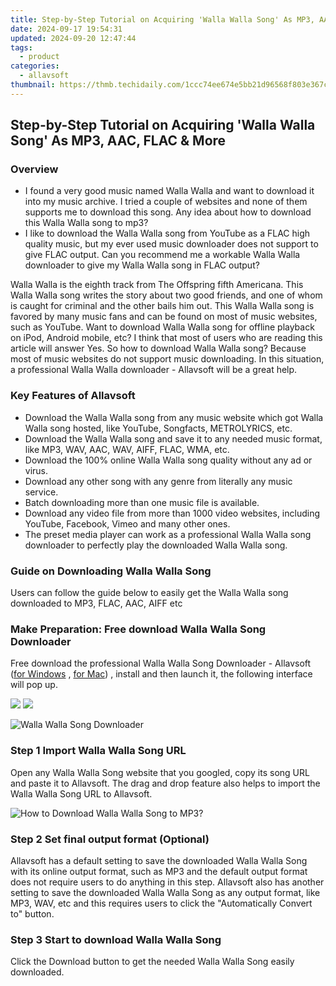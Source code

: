 ```yaml
---
title: Step-by-Step Tutorial on Acquiring 'Walla Walla Song' As MP3, AAC, FLAC & More
date: 2024-09-17 19:54:31
updated: 2024-09-20 12:47:44
tags:
  - product
categories:
  - allavsoft
thumbnail: https://thmb.techidaily.com/1ccc74ee674e5bb21d96568f803e367c477d95c5c3cb7fed4a8969e3e80f00a3.jpg
---
```


## Step-by-Step Tutorial on Acquiring 'Walla Walla Song' As MP3, AAC, FLAC & More

### Overview

* I found a very good music named Walla Walla and want to download it into my music archive. I tried a couple of websites and none of them supports me to download this song. Any idea about how to download this Walla Walla song to mp3?
* I like to download the Walla Walla song from YouTube as a FLAC high quality music, but my ever used music downloader does not support to give FLAC output. Can you recommend me a workable Walla Walla downloader to give my Walla Walla song in FLAC output?

Walla Walla is the eighth track from The Offspring fifth Americana. This Walla Walla song writes the story about two good friends, and one of whom is caught for criminal and the other bails him out. This Walla Walla song is favored by many music fans and can be found on most of music websites, such as YouTube. Want to download Walla Walla song for offline playback on iPod, Android mobile, etc? I think that most of users who are reading this article will answer Yes. So how to download Walla Walla song? Because most of music websites do not support music downloading. In this situation, a professional Walla Walla downloader - Allavsoft will be a great help.

### Key Features of Allavsoft

* Download the Walla Walla song from any music website which got Walla Walla song hosted, like YouTube, Songfacts, METROLYRICS, etc.
* Download the Walla Walla song and save it to any needed music format, like MP3, WAV, AAC, WAV, AIFF, FLAC, WMA, etc.
* Download the 100% online Walla Walla song quality without any ad or virus.
* Download any other song with any genre from literally any music service.
* Batch downloading more than one music file is available.
* Download any video file from more than 1000 video websites, including YouTube, Facebook, Vimeo and many other ones.
* The preset media player can work as a professional Walla Walla song downloader to perfectly play the downloaded Walla Walla song.

### Guide on Downloading Walla Walla Song

Users can follow the guide below to easily get the Walla Walla song downloaded to MP3, FLAC, AAC, AIFF etc

### Make Preparation: Free download Walla Walla Song Downloader

Free download the professional Walla Walla Song Downloader - Allavsoft ([for Windows](https://tools.techidaily.com/allavsoft/products/) , [for Mac](https://tools.techidaily.com/allavsoft/products/)) , install and then launch it, the following interface will pop up.

[![](https://www.allavsoft.com/how-to/../images/how-to/free-download-win.jpg)](https://tools.techidaily.com/allavsoft/products/) [![](https://www.allavsoft.com/how-to/../images/how-to/free-download-mac.jpg)](https://tools.techidaily.com/allavsoft/products/)

![Walla Walla Song Downloader](https://www.allavsoft.com/how-to/../images/allavsoft/screen-shot-600.jpg)

### Step 1 Import Walla Walla Song URL

Open any Walla Walla Song website that you googled, copy its song URL and paste it to Allavsoft. The drag and drop feature also helps to import the Walla Walla Song URL to Allavsoft.

![How to Download Walla Walla Song to MP3?](https://www.allavsoft.com/how-to/../images/how-to/download-rtmp-video/download-rtmp-video.jpg)

### Step 2 Set final output format (Optional)

Allavsoft has a default setting to save the downloaded Walla Walla Song with its online output format, such as MP3 and the default output format does not require users to do anything in this step. Allavsoft also has another setting to save the downloaded Walla Walla Song as any output format, like MP3, WAV, etc and this requires users to click the "Automatically Convert to" button.

### Step 3 Start to download Walla Walla Song

Click the Download button to get the needed Walla Walla Song easily downloaded.

<ins class="adsbygoogle"
     style="display:block"
     data-ad-format="autorelaxed"
     data-ad-client="ca-pub-7571918770474297"
     data-ad-slot="1223367746"></ins>



<ins class="adsbygoogle"
     style="display:block"
     data-ad-client="ca-pub-7571918770474297"
     data-ad-slot="8358498916"
     data-ad-format="auto"
     data-full-width-responsive="true"></ins>
